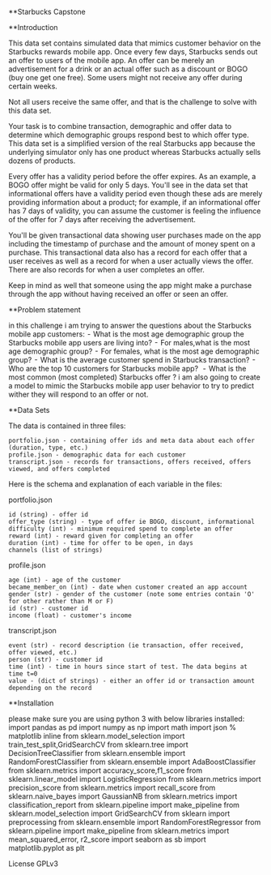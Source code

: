 **Starbucks Capstone

**Introduction

This data set contains simulated data that mimics customer behavior on the Starbucks rewards mobile app. Once every few days, Starbucks sends out an offer to users of the mobile app. An offer can be merely an advertisement for a drink or an actual offer such as a discount or BOGO (buy one get one free). Some users might not receive any offer during certain weeks.

Not all users receive the same offer, and that is the challenge to solve with this data set.

Your task is to combine transaction, demographic and offer data to determine which demographic groups respond best to which offer type. This data set is a simplified version of the real Starbucks app because the underlying simulator only has one product whereas Starbucks actually sells dozens of products.

Every offer has a validity period before the offer expires. As an example, a BOGO offer might be valid for only 5 days. You'll see in the data set that informational offers have a validity period even though these ads are merely providing information about a product; for example, if an informational offer has 7 days of validity, you can assume the customer is feeling the influence of the offer for 7 days after receiving the advertisement.

You'll be given transactional data showing user purchases made on the app including the timestamp of purchase and the amount of money spent on a purchase. This transactional data also has a record for each offer that a user receives as well as a record for when a user actually views the offer. There are also records for when a user completes an offer.

Keep in mind as well that someone using the app might make a purchase through the app without having received an offer or seen an offer.



**Problem statement


in this challenge i am trying to answer the questions about the Starbucks mobile app customers:
 -  What is the most age demographic group the Starbucks mobile app users are living into?
 -  For males,what is the most age demographic group?
 -  For females, what is the most age demographic group?
 -  What is the average customer spend in Starbucks transaction?
 -  Who are the top 10 customers for Starbucks mobile app? 
 -  What is the most common (most completed) Starbucks offer ?
i am also going to create a model to mimic the Starbucks mobile app user behavior to try to predict wither they will respond to an offer or not.



**Data Sets

The data is contained in three files:

    portfolio.json - containing offer ids and meta data about each offer (duration, type, etc.)
    profile.json - demographic data for each customer
    transcript.json - records for transactions, offers received, offers viewed, and offers completed

Here is the schema and explanation of each variable in the files:

portfolio.json

    id (string) - offer id
    offer_type (string) - type of offer ie BOGO, discount, informational
    difficulty (int) - minimum required spend to complete an offer
    reward (int) - reward given for completing an offer
    duration (int) - time for offer to be open, in days
    channels (list of strings)

profile.json

    age (int) - age of the customer
    became_member_on (int) - date when customer created an app account
    gender (str) - gender of the customer (note some entries contain 'O' for other rather than M or F)
    id (str) - customer id
    income (float) - customer's income

transcript.json

    event (str) - record description (ie transaction, offer received, offer viewed, etc.)
    person (str) - customer id
    time (int) - time in hours since start of test. The data begins at time t=0
    value - (dict of strings) - either an offer id or transaction amount depending on the record
	
	
**Installation



please make sure you are using python 3 with below libraries installed:
import pandas as pd
import numpy as np
import math
import json
% matplotlib inline
from sklearn.model_selection import train_test_split,GridSearchCV
from sklearn.tree import DecisionTreeClassifier
from sklearn.ensemble import RandomForestClassifier
from sklearn.ensemble import AdaBoostClassifier
from sklearn.metrics import accuracy_score,f1_score
from sklearn.linear_model import LogisticRegression
from sklearn.metrics import precision_score
from sklearn.metrics import recall_score
from sklearn.naive_bayes import GaussianNB
from sklearn.metrics import classification_report
from sklearn.pipeline import make_pipeline
from sklearn.model_selection import GridSearchCV
from sklearn import preprocessing
from sklearn.ensemble import RandomForestRegressor
from sklearn.pipeline import make_pipeline
from sklearn.metrics import mean_squared_error, r2_score
import seaborn as sb
import matplotlib.pyplot as plt

License
 GPLv3	